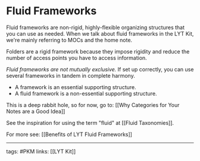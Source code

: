 # Fluid Frameworks
Fluid frameworks are non-rigid, highly-flexible organizing structures that you can use as needed. When we talk about fluid frameworks in the LYT Kit, we're mainly referring to MOCs and the home note.

Folders are a rigid framework because they impose rigidity and reduce the number of access points you have to access information. 

*Fluid frameworks are not mutually exclusive.* If set up correctly, you can use several frameworks in tandem in complete harmony.

- A framework is an essential supporting structure. 
- A fluid framework is a non-essential supporting structure. 

This is a deep rabbit hole, so for now, go to: [[Why Categories for Your Notes are a Good Idea]]

See the inspiration for using the term "fluid" at [[Fluid Taxonomies]].

For more see: [[Benefits of LYT Fluid Frameworks]]

---
tags: #PKM
links: [[LYT Kit]]